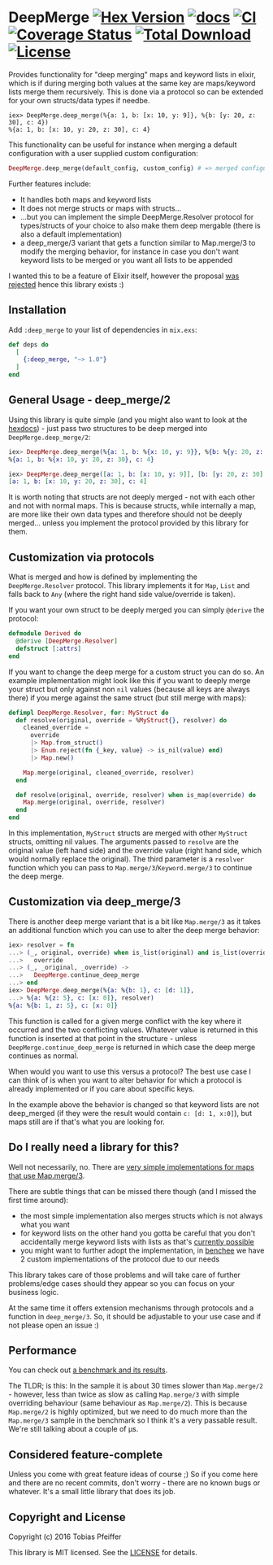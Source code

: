 # DeepMerge [![Hex Version](https://img.shields.io/hexpm/v/deep_merge.svg)](https://hex.pm/packages/deep_merge) [![docs](https://img.shields.io/badge/docs-hexpm-blue.svg)](https://hexdocs.pm/deep_merge/) [![CI](https://github.com/PragTob/deep_merge/actions/workflows/main.yml/badge.svg)](https://github.com/PragTob/deep_merge/actions/workflows/main.yml) [![Coverage Status](https://coveralls.io/repos/github/PragTob/deep_merge/badge.svg?branch=main)](https://coveralls.io/github/PragTob/deep_merge?branch=main) [![Total Download](https://img.shields.io/hexpm/dt/deep_merge.svg)](https://hex.pm/packages/deep_merge) [![License](https://img.shields.io/hexpm/l/deep_merge.svg)](https://github.com/PragTob/deep_merge/blob/main/LICENSE)

Provides functionality for "deep merging" maps and keyword lists in elixir, which is if during merging both values at the same key are maps/keyword lists merge them recursively. This is done via a protocol so can be extended for your own structs/data types if needbe.

```
iex> DeepMerge.deep_merge(%{a: 1, b: [x: 10, y: 9]}, %{b: [y: 20, z: 30], c: 4})
%{a: 1, b: [x: 10, y: 20, z: 30], c: 4}
```

This functionality can be useful for instance when merging a default configuration with a user supplied custom configuration:

```elixir
DeepMerge.deep_merge(default_config, custom_config) # => merged configuration
```

Further features include:

* It handles both maps and keyword lists
* It does not merge structs or maps with structs…
* …but you can implement the simple DeepMerge.Resolver protocol for types/structs of your choice to also make them deep mergable (there is also a default implementation)
* a deep_merge/3 variant that gets a function similar to Map.merge/3 to modify the merging behavior, for instance in case you don't want keyword lists to be merged or you want all lists to be appended

I wanted this to be a feature of Elixir itself, however the proposal [was rejected](https://github.com/elixir-lang/elixir/pull/5339) hence this library exists :)

## Installation

Add `:deep_merge` to your list of dependencies in `mix.exs`:

```elixir
def deps do
  [
    {:deep_merge, "~> 1.0"}
  ]
end
```

## General Usage - deep_merge/2

Using this library is quite simple (and you might also want to look at the [hexdocs](https://hexdocs.pm/deep_merge/api-reference.html)) - just pass two structures to be deep merged into `DeepMerge.deep_merge/2`:

```elixir
iex> DeepMerge.deep_merge(%{a: 1, b: %{x: 10, y: 9}}, %{b: %{y: 20, z: 30}, c: 4})
%{a: 1, b: %{x: 10, y: 20, z: 30}, c: 4}

iex> DeepMerge.deep_merge([a: 1, b: [x: 10, y: 9]], [b: [y: 20, z: 30], c: 4])
[a: 1, b: [x: 10, y: 20, z: 30], c: 4]
```

It is worth noting that structs are not deeply merged - not with each other and not with normal maps. This is because structs, while internally a map, are more like their own data types and therefore should not be deeply merged... unless you implement the protocol provided by this library for them.

## Customization via protocols

What is merged and how is defined by implementing the `DeepMerge.Resolver` protocol. This library implements it for `Map`, `List` and falls back to `Any` (where the right hand side value/override is taken).

If you want your own struct to be deeply merged you can simply `@derive` the protocol:

```elixir
defmodule Derived do
  @derive [DeepMerge.Resolver]
  defstruct [:attrs]
end
```


If you want to change the deep merge for a custom struct you can do so. An example implementation might look like this if you want to deeply merge your struct but only against non `nil` values (because all keys are always there) if you merge against the same struct (but still merge with maps):

```elixir
defimpl DeepMerge.Resolver, for: MyStruct do
  def resolve(original, override = %MyStruct{}, resolver) do
    cleaned_override =
      override
      |> Map.from_struct()
      |> Enum.reject(fn {_key, value} -> is_nil(value) end)
      |> Map.new()

    Map.merge(original, cleaned_override, resolver)
  end

  def resolve(original, override, resolver) when is_map(override) do
    Map.merge(original, override, resolver)
  end
end
```

In this implementation, `MyStruct` structs are merged with other `MyStruct` structs, omitting nil values. The arguments passed to `resolve` are the original value (left hand side) and the override value (right hand side, which would normally replace the original). The third parameter is a `resolver` function which you can pass to `Map.merge/3`/`Keyword.merge/3` to continue the deep merge.

## Customization via deep_merge/3

There is another deep merge variant that is a bit like `Map.merge/3` as it takes an additional function which you can use to alter the deep merge behavior:

```elixir
iex> resolver = fn
...> (_, original, override) when is_list(original) and is_list(override) ->
...>   override
...> (_, _original, _override) ->
...>   DeepMerge.continue_deep_merge
...> end
iex> DeepMerge.deep_merge(%{a: %{b: 1}, c: [d: 1]},
...> %{a: %{z: 5}, c: [x: 0]}, resolver)
%{a: %{b: 1, z: 5}, c: [x: 0]}
```

This function is called for a given merge conflict with the key where it occurred and the two conflicting values. Whatever value is returned in this function is inserted at that point in the structure - unless `DeepMerge.continue_deep_merge` is returned in which case the deep merge continues as normal.

When would you want to use this versus a protocol? The best use case I can think of is when you want to alter behavior for which a protocol is already implemented or if you care about specific keys.

In the example above the behavior is changed so that keyword lists are not deep_merged (if they were the result would contain `c: [d: 1, x:0]`), but maps still are if that's what you are looking for.

## Do I really need a library for this?

Well not necessarily, no. There are [very simple implementations for maps that use Map.merge/3](http://stackoverflow.com/a/38865647).

There are subtle things that can be missed there though (and I missed the first time around):

* the most simple implementation also merges structs which is not always what you want
* for keyword lists on the other hand you gotta be careful that you don't accidentally merge keyword lists with lists as that's [currently possible](https://github.com/elixir-lang/elixir/issues/5395)
* you might want to further adopt the implementation, in [benchee](https://github.com/bencheeorg/benchee) we have 2 custom implementations of the protocol due to our needs

This library takes care of those problems and will take care of further problems/edge cases should they appear so you can focus on your business logic.

At the same time it offers extension mechanisms through protocols and a function in `deep_merge/3`. So, it should be adjustable to your use case and if not please open an issue :)

## Performance

You can check out [a benchmark and its results](https://github.com/PragTob/deep_merge/blob/main/benches/bench/deep_merge.exs).

The TLDR; is this: In the sample it is about 30 times slower than `Map.merge/2` - however, less than twice as slow as calling `Map.merge/3` with simple overriding behaviour (same behaviour as `Map.merge/2`). This is because `Map.merge/2` is highly optimized, but we need to do much more than the `Map.merge/3` sample in the benchmark so I think it's a very passable result. We're still talking about a couple of μs.

## Considered feature-complete

Unless you come with great feature ideas of course ;) So if you come here and there are no recent commits, don't worry - there are no known bugs or whatever. It's a small little library that does its job.

## Copyright and License

Copyright (c) 2016 Tobias Pfeiffer

This library is MIT licensed. See the
[LICENSE](https://github.com/PragTob/deep_merge/blob/main/LICENSE.txt) for details.

